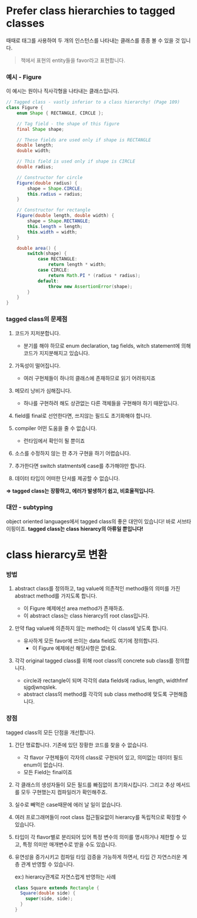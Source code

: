 # Prefer class hierarchies to tagged classes

때때로 태그를 사용하여 두 개의 인스턴스를 나타내는 클래스를 종종 볼 수 있을 것 입니다.

> 책에서 표현의 entity들을 favor라고 표현합니다.



### 예시 - Figure

이 예시는 원이나 직사각형을 나타내는 클래스입니다.

```java
// Tagged class - vastly inferior to a class hierarchy! (Page 109)
class Figure {
    enum Shape { RECTANGLE, CIRCLE };

    // Tag field - the shape of this figure
    final Shape shape;

    // These fields are used only if shape is RECTANGLE
    double length;
    double width;

    // This field is used only if shape is CIRCLE
    double radius;

    // Constructor for circle
    Figure(double radius) {
        shape = Shape.CIRCLE;
        this.radius = radius;
    }

    // Constructor for rectangle
    Figure(double length, double width) {
        shape = Shape.RECTANGLE;
        this.length = length;
        this.width = width;
    }

    double area() {
        switch(shape) {
            case RECTANGLE:
                return length * width;
            case CIRCLE:
                return Math.PI * (radius * radius);
            default:
                throw new AssertionError(shape);
        }
    }
}

```



### tagged class의 문제점

1. 코드가 지저분합니다.
   * 분기를 해야 하므로 enum declaration, tag fields, witch statement에 의해 코드가 지지분해지고 있습니다.
2. 가독성이 떨어집니다.
   * 여러 구현체들이 하나의 클래스에 존재하므로 읽기 어려워지죠
3. 메모리 낭비가 심해집니다.
   * 하나를 구현하려 해도 상관없는 다른 객체들을 구현해야 하기 때문입니다.
4. field를 final로 선언한다면, 쓰지않는 필드도 초기화해야 합니다.

5. compiler 어떤 도움을 줄 수 없습니다.
   * 런타임에서 확인이 될 뿐이죠
6. 소스를 수정하지 않는 한 추가 구현을 하기 어렵습니다.
7. 추가한다면 switch statments에 case를 추가해야만 합니다.
8. 데이터 타입이 어떠한 단서를 제공할 수 없습니다.

**=> tagged class는 장황하고, 에러가 발생하기 쉽고, 비효율적입니다.**



### 대안 - subtyping

object oriented languages에서 tagged class의 좋은 대안이 있습니다! 바로 서브타이핑이죠. **tagged class는 class hierarcy의 아류일 뿐입니다!**



# class hierarcy로 변환

### 방법

1. abstract  class를 정의하고, tag value에 의존적인 method들의 의미를 가진 abstract method를 가지도록 합니다.
   * 이 Figure 예제에선 area method가 존재하죠.
   * 이 abstract class는 class hierarcy의 root class입니다.

2. 만약 flag value에 의존하지 않는 method는 이 class에 넣도록 합니다.
   * 유사하게 모든 favor에 쓰이는 data field도 여기에 정의합니다. 
     * 이 Figure 예제에선 해당사항은 없네요.
3. 각각 original tagged class를 위해 root  class의 concrete sub class를 정의합니다.
   * circle과 rectangle이 되며 각각의 data fields에 radius, length, widthfmf sjgdjwnqslek.
   * abstract class의 method를 각각의 sub class method에 맞도록 구현해줍니다.



### 장점

tagged class의 모든 단점을 개선합니다.

1. 간단 명료합니다. 기존에 있던 장황한 코드를 찾을 수 없습니다.
   * 각 flavor 구현체들이 각자의 class로 구현되어 있고, 의미없는 데이터 필드 enum이 없습니다.
   * 모든 Field는 final이죠
2. 각 클래스의 생성자들이 모든 필드를 빠짐없이 초기화시킵니다. 그리고 추상 메서드를 모두 구현했는지 컴파일러가 확인해주죠.
3. 실수로 빼먹은 case때문에 에러 날 일이 없습니다.
4. 여러 프로그래머들이 root class 접근필요없이 hierarcy를 독립적으로 확장할 수 있습니다.

5. 타입이 각 flavor별로 분리되어 있어 특정 변수의 의미를 명시하거나 제한할 수 있고, 특정 의미만 매개변수로 받을 수도 있습니다.

6. 유연성을 증가시키고 컴파일 타임 검증을 가능하게 하면서, 타입 간 자연스러운 계층 관계 반영할 수 있습니다.

   ex:) hierarcy관계로 자연스럽게 반영하는 사례

   ```java
   class Square extends Rectangle {
     Square(double side) {
       super(side, side);
     }
   }
   ```

   
